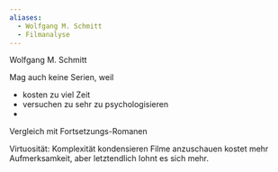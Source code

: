 ```yaml
---
aliases:
  - Wolfgang M. Schmitt
  - Filmanalyse
---
```


Wolfgang M. Schmitt

Mag auch keine Serien, weil
- kosten zu viel Zeit 
- versuchen zu sehr zu psychologisieren 
- 

Vergleich mit Fortsetzungs-Romanen 


Virtuosität: Komplexität kondensieren 
Filme anzuschauen kostet mehr Aufmerksamkeit, aber letztendlich lohnt es sich mehr. 


